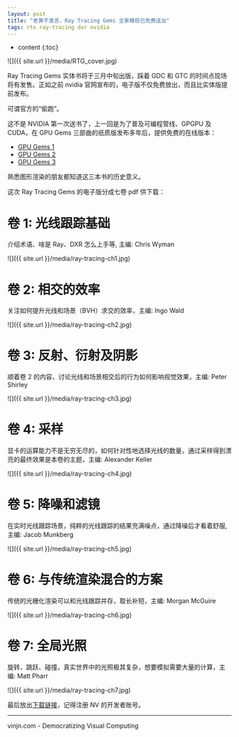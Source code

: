 ```yaml
---
layout: post
title: "老黄不食言，Ray Tracing Gems 全家桶现已免费送出"
tags: rtx ray-tracing dxr nvidia 
---
```


* content
{:toc}

![]({{ site.url }}/media/RTG_cover.jpg)

Ray Tracing Gems 实体书将于三月中旬出版，踩着 GDC 和 GTC 的时间点现场将有发售。正如之前 nvidia 官网宣布的，电子版不仅免费放出，而且比实体版提前发布。

可谓官方的“偷跑”。

这不是 NVIDIA 第一次送书了，上一回是为了普及可编程管线、GPGPU 及 CUDA，在 GPU Gems 三部曲的纸质版发布多年后，提供免费的在线版本：

- [GPU Gems 1](https://developer.nvidia.com/gpugems/GPUGems/gpugems_pref01.html)
- [GPU Gems 2](https://developer.nvidia.com/gpugems/GPUGems2/gpugems2_inside_front_cover.html)
- [GPU Gems 3](https://developer.nvidia.com/gpugems/GPUGems3/gpugems3_pref01.html)

熟悉图形渲染的朋友都知道这三本书的历史意义。

这次 Ray Tracing Gems 的电子版分成七卷 pdf 供下载：




# 卷 1: 光线跟踪基础
介绍术语、啥是 Ray、DXR 怎么上手等, 主编: Chris Wyman

![]({{ site.url }}/media/ray-tracing-ch1.jpg)

# 卷 2: 相交的效率
关注如何提升光线和场景（BVH）求交的效率，主编: Ingo Wald

![]({{ site.url }}/media/ray-tracing-ch2.jpg)

# 卷 3: 反射、衍射及阴影
顺着卷 2 的内容，讨论光线和场景相交后的行为如何影响视觉效果，主编: Peter Shirley

![]({{ site.url }}/media/ray-tracing-ch3.jpg)

# 卷 4: 采样
显卡的运算能力不是无穷无尽的，如何针对性地选择光线的数量，通过采样得到漂亮的最终效果是本卷的主题，主编: Alexander Keller

![]({{ site.url }}/media/ray-tracing-ch4.jpg)

# 卷 5: 降噪和滤镜
在实时光线跟踪场景，纯粹的光线跟踪的结果充满噪点，通过降噪后才看着舒服, 主编: Jacob Munkberg

![]({{ site.url }}/media/ray-tracing-ch5.jpg)

# 卷 6: 与传统渲染混合的方案
传统的光栅化渲染可以和光线跟踪并存，取长补短，主编: Morgan McGuire

![]({{ site.url }}/media/ray-tracing-ch6.jpg)

# 卷 7: 全局光照
旋转、跳跃、碰撞，真实世界中的光照极其复杂，想要模拟需要大量的计算，主编: Matt Pharr

![]({{ site.url }}/media/ray-tracing-ch7.jpg)

最后放出[下载链接](https://developer.nvidia.com/books/raytracing/raytracing_gems_preview)，记得注册 NV 的开发者账号。

----
vinjn.com - Democratizing Visual Computing
